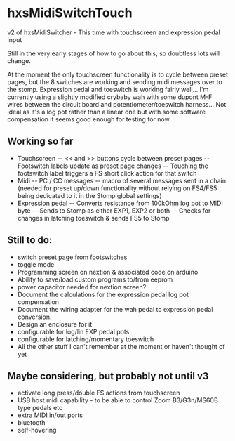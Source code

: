 # hxsMidiSwitchTouch
v2 of hxsMidiSwitcher - This time with touchscreen and expression pedal input

Still in the very early stages of how to go about this, so doubtless lots will change.

At the moment the only touchscreen functionality is to cycle between preset pages, but the 8 switches are working and sending midi messages over to the stomp. Expression pedal and toeswitch is working fairly well... I'm currently using a slightly modified crybaby wah with some dupont M-F wires between the circuit board and potentiometer/toeswitch harness... Not ideal as it's a log pot rather than a linear one but with some software compensation it seems good enough for testing for now.

## Working so far
- Touchscreen
-- << and >> buttons cycle between preset pages
-- Footswitch labels update as preset page changes
-- Touching the footswitch label triggers a FS short click action for that switch
- Midi
-- PC / CC messages
-- macro of several messages sent in a chain (needed for preset up/down functionality without relying on FS4/FS5 being dedicated to it in the Stomp global settings)
- Expression pedal
-- Converts resistance from 100kOhm log pot to MIDI byte
-- Sends to Stomp as either EXP1, EXP2 or both
-- Checks for changes in latching toeswitch & sends FS5 to Stomp
## Still to do:
- switch preset page from footswitches
- toggle mode
- Programming screen on nextion & associated code on arduino
- Ability to save/load custom programs to/from eeprom
- power capacitor needed for nextion screen?
- Document the calculations for the expression pedal log pot compensation
- Document the wiring adapter for the wah pedal to expression pedal conversion.
- Design an enclosure for it
- configurable for log/lin EXP pedal pots
- configurable for latching/momentary toeswitch
- All the other stuff I can't remember at the moment or haven't thought of yet

## Maybe considering, but probably not until v3
- activate long press/double FS actions from touchscreen 
- USB host midi capability - to be able to control Zoom B3/G3n/MS60B type pedals etc
- extra MIDI in/out ports
- bluetooth
- self-hovering
